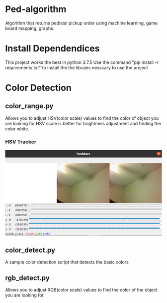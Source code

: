 # Ped-algorithm
Algorithm that returns pedistal pickup order using machine learning, game board mapping, graphs.

# Install Dependendices
This project works the best in python 3.7.5
Use the command "pip install -r requirements.txt" to install the the libraies nesscary to use the project

# Color Detection

## color_range.py
Allows you to adjust HSV(color scale) values to find the color of object you are looking for.HSV scale is better for brightness adjustment and finding the color white.
### HSV Tracker                     
![Original Image](Readme_Dependicies/HSV_track.png)

## color_detect.py
A sample color detection script that detects the basic colors

## rgb_detect.py
Allows you to adjust RGB(color scale) values to find the color of the object you are looking for.
